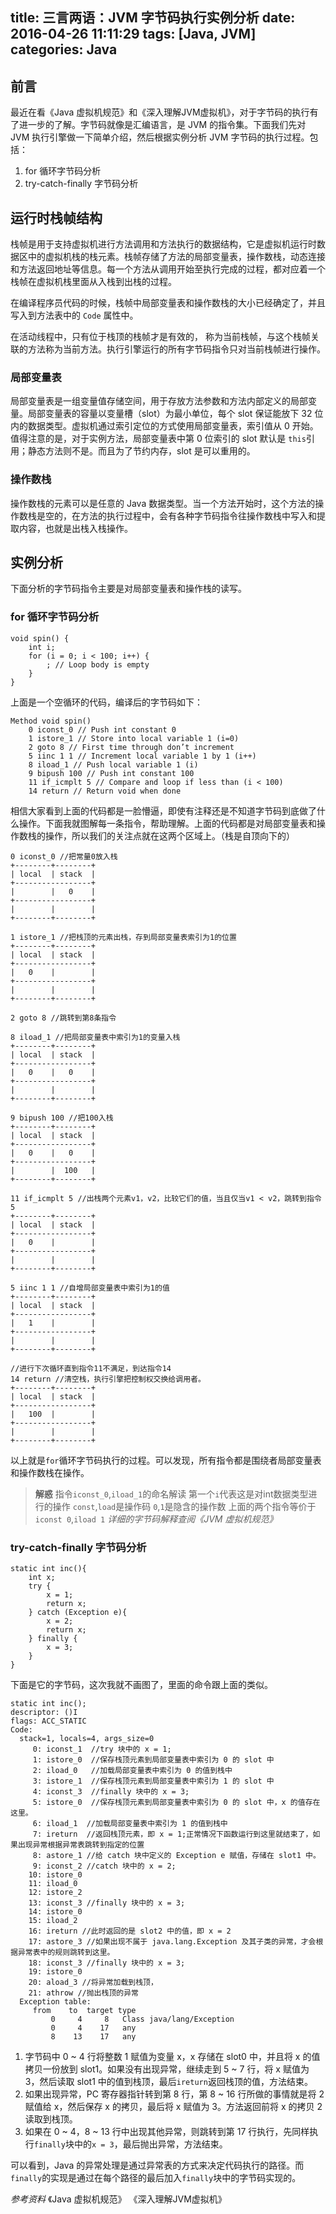 title: 三言两语：JVM 字节码执行实例分析
date: 2016-04-26 11:11:29
tags: [Java, JVM]
categories: Java
---

## 前言
最近在看《Java 虚拟机规范》和《深入理解JVM虚拟机》，对于字节码的执行有了进一步的了解。字节码就像是汇编语言，是 JVM 的指令集。下面我们先对 JVM 执行引擎做一下简单介绍，然后根据实例分析 JVM 字节码的执行过程。包括：

1. for 循环字节码分析
2. try-catch-finally 字节码分析

## 运行时栈帧结构
栈帧是用于支持虚拟机进行方法调用和方法执行的数据结构，它是虚拟机运行时数据区中的虚拟机栈的栈元素。栈帧存储了方法的局部变量表，操作数栈，动态连接和方法返回地址等信息。每一个方法从调用开始至执行完成的过程，都对应着一个栈帧在虚拟机栈里面从入栈到出栈的过程。

在编译程序员代码的时候，栈帧中局部变量表和操作数栈的大小已经确定了，并且写入到方法表中的 `Code` 属性中。

在活动线程中，只有位于栈顶的栈帧才是有效的， 称为当前栈帧，与这个栈帧关联的方法称为当前方法。执行引擎运行的所有字节码指令只对当前栈帧进行操作。

### 局部变量表
局部变量表是一组变量值存储空间，用于存放方法参数和方法内部定义的局部变量。局部变量表的容量以变量槽（slot）为最小单位，每个 slot 保证能放下 32 位内的数据类型。虚拟机通过索引定位的方式使用局部变量表，索引值从 0 开始。值得注意的是，对于实例方法，局部变量表中第 0 位索引的 slot 默认是 `this`引用；静态方法则不是。而且为了节约内存，slot 是可以重用的。

### 操作数栈
操作数栈的元素可以是任意的 Java 数据类型。当一个方法开始时，这个方法的操作数栈是空的，在方法的执行过程中，会有各种字节码指令往操作数栈中写入和提取内容，也就是出栈入栈操作。

## 实例分析
下面分析的字节码指令主要是对局部变量表和操作栈的读写。

### for 循环字节码分析
    void spin() {
        int i;
        for (i = 0; i < 100; i++) {
            ; // Loop body is empty
        }
    }

上面是一个空循环的代码，编译后的字节码如下：

    Method void spin()
        0 iconst_0 // Push int constant 0
        1 istore_1 // Store into local variable 1 (i=0)
        2 goto 8 // First time through don’t increment
        5 iinc 1 1 // Increment local variable 1 by 1 (i++)
        8 iload_1 // Push local variable 1 (i)
        9 bipush 100 // Push int constant 100
        11 if_icmplt 5 // Compare and loop if less than (i < 100)
        14 return // Return void when done

相信大家看到上面的代码都是一脸懵逼，即使有注释还是不知道字节码到底做了什么操作。下面我就图解每一条指令，帮助理解。上面的代码都是对局部变量表和操作数栈的操作，所以我们的关注点就在这两个区域上。（栈是自顶向下的）

    0 iconst_0 //把常量0放入栈
    +--------+--------+
    | local  | stack  |
    +-----------------+
    |        |   0    |
    +-----------------+
    |        |        |
    +--------+--------+

    1 istore_1 //把栈顶的元素出栈，存到局部变量表索引为1的位置
    +--------+--------+
    | local  | stack  |
    +-----------------+
    |   0    |        |
    +-----------------+
    |        |        |
    +--------+--------+

    2 goto 8 //跳转到第8条指令

    8 iload_1 //把局部变量表中索引为1的变量入栈
    +--------+--------+
    | local  | stack  |
    +-----------------+
    |   0    |   0    |
    +-----------------+
    |        |        |
    +--------+--------+

    9 bipush 100 //把100入栈
    +--------+--------+
    | local  | stack  |
    +-----------------+
    |   0    |   0    |
    +-----------------+
    |        |  100   |
    +--------+--------+

    11 if_icmplt 5 //出栈两个元素v1，v2，比较它们的值，当且仅当v1 < v2，跳转到指令5
    +--------+--------+
    | local  | stack  |
    +-----------------+
    |   0    |        |
    +-----------------+
    |        |        |
    +--------+--------+

    5 iinc 1 1 //自增局部变量表中索引为1的值
    +--------+--------+
    | local  | stack  |
    +-----------------+
    |   1    |        |
    +-----------------+
    |        |        |
    +--------+--------+

    //进行下次循环直到指令11不满足，到达指令14
    14 return //清空栈，执行引擎把控制权交换给调用者。
    +--------+--------+
    | local  | stack  |
    +-----------------+
    |   100  |        |
    +-----------------+
    |        |        |
    +--------+--------+

以上就是`for`循环字节码执行的过程。可以发现，所有指令都是围绕者局部变量表和操作数栈在操作。

> **解惑**
> 指令`iconst_0`,`iload_1`的命名解读
> 第一个`i`代表这是对int数据类型进行的操作
> `const`,`load`是操作码
> `0`,`1`是隐含的操作数
> 上面的两个指令等价于`iconst 0`,`iload 1`
> *详细的字节码解释查阅《JVM 虚拟机规范》*

### try-catch-finally 字节码分析
    static int inc(){
        int x;
        try {
            x = 1;
            return x;
        } catch (Exception e){
            x = 2;
            return x;
        } finally {
            x = 3;
        }
    }

下面是它的字节码，这次我就不画图了，里面的命令跟上面的类似。

    static int inc();
    descriptor: ()I
    flags: ACC_STATIC
    Code:
      stack=1, locals=4, args_size=0
         0: iconst_1  //try 块中的 x = 1;
         1: istore_0  //保存栈顶元素到局部变量表中索引为 0 的 slot 中
         2: iload_0   //加载局部变量表中索引为 0 的值到栈中
         3: istore_1  //保存栈顶元素到局部变量表中索引为 1 的 slot 中
         4: iconst_3  //finally 块中的 x = 3;
         5: istore_0  //保存栈顶元素到局部变量表中索引为 0 的 slot 中，x 的值存在这里。
         6: iload_1  //加载局部变量表中索引为 1 的值到栈中
         7: ireturn  //返回栈顶元素，即 x = 1;正常情况下函数运行到这里就结束了，如果出现异常根据异常表跳转到指定的位置
         8: astore_1 //给 catch 块中定义的 Exception e 赋值，存储在 slot1 中。
         9: iconst_2 //catch 块中的 x = 2;
        10: istore_0
        11: iload_0
        12: istore_2
        13: iconst_3 //finally 块中的 x = 3;
        14: istore_0
        15: iload_2
        16: ireturn //此时返回的是 slot2 中的值，即 x = 2
        17: astore_3 //如果出现不属于 java.lang.Exception 及其子类的异常，才会根据异常表中的规则跳转到这里。
        18: iconst_3 //finally 块中的 x = 3;
        19: istore_0
        20: aload_3 //将异常加载到栈顶，
        21: athrow //抛出栈顶的异常
      Exception table:
         from    to  target type
             0     4     8   Class java/lang/Exception
             0     4    17   any
             8    13    17   any

1. 字节码中 0 ~ 4 行将整数 1 赋值为变量 x，x 存储在 slot0 中，并且将 x 的值拷贝一份放到 slot1。如果没有出现异常，继续走到 5 ~ 7 行，将 x 赋值为 3，然后读取 slot1 中的值到栈顶，最后`ireturn`返回栈顶的值，方法结束。
2. 如果出现异常，PC 寄存器指针转到第 8 行，第 8 ~ 16 行所做的事情就是将 2 赋值给 x，然后保存 x 的拷贝，最后将 x 赋值为 3。方法返回前将 x 的拷贝 2 读取到栈顶。
3. 如果在 0 ~ 4，8 ~ 13 行中出现其他异常，则跳转到第 17 行执行，先同样执行`finally`块中的`x = 3`，最后抛出异常，方法结束。

可以看到，Java 的异常处理是通过异常表的方式来决定代码执行的路径。而`finally`的实现是通过在每个路径的最后加入`finally`块中的字节码实现的。

*参考资料*
《Java 虚拟机规范》
《深入理解JVM虚拟机》